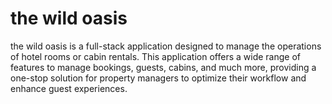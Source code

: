 # the wild oasis

the wild oasis is a full-stack application designed to manage the operations of hotel rooms or cabin rentals. This application offers a wide range of features to manage bookings, guests, cabins, and much more, providing a one-stop solution for property managers to optimize their workflow and enhance guest experiences.

